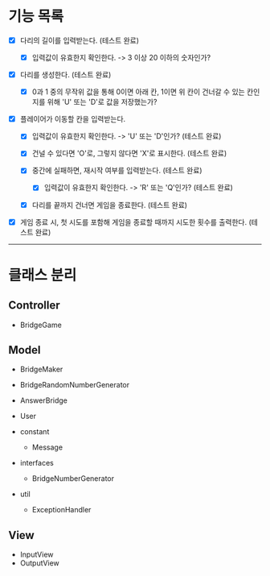# 기능 목록
- [x] 다리의 길이를 입력받는다. (테스트 완료)
   - [x] 입력값이 유효한지 확인한다. -> 3 이상 20 이하의 숫자인가?
  

- [x] 다리를 생성한다. (테스트 완료)
   - [x] 0과 1 중의 무작위 값을 통해 0이면 아래 칸, 1이면 위 칸이 건너갈 수 있는 칸인지를 위해 'U' 또는 'D'로 값을 저장했는가?


- [x] 플레이어가 이동할 칸을 입력받는다.
  - [x] 입력값이 유효한지 확인한다. -> 'U' 또는 'D'인가? (테스트 완료)
  - [x] 건널 수 있다면 'O'로, 그렇지 않다면 'X'로 표시한다. (테스트 완료)
  - [x] 중간에 실패하면, 재시작 여부를 입력받는다. (테스트 완료)
    - [x] 입력값이 유효한지 확인한다. -> 'R' 또는 'Q'인가? (테스트 완료)
  - [x] 다리를 끝까지 건너면 게임을 종료한다. (테스트 완료)


- [x] 게임 종료 시, 첫 시도를 포함해 게임을 종료할 때까지 시도한 횟수를 출력한다. (테스트 완료)

---

# 클래스 분리
## Controller
- BridgeGame

## Model
- BridgeMaker
- BridgeRandomNumberGenerator
- AnswerBridge
- User


- constant
  - Message


- interfaces
  - BridgeNumberGenerator

- util
  - ExceptionHandler

## View
- InputView
- OutputView
